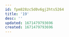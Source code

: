 ```yaml
---
id: fpm828zc5d0v6gj2hts5264
title: '19'
desc: ''
updated: 1671479793696
created: 1671479793696
---
```

